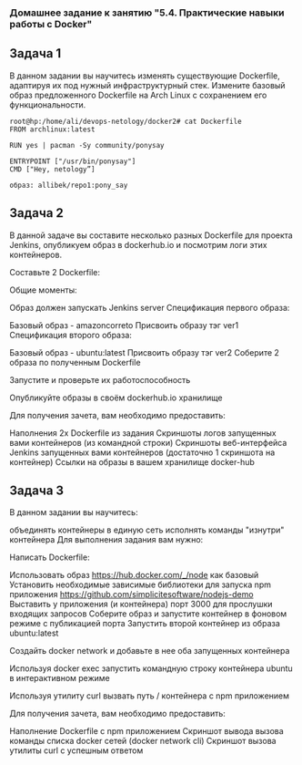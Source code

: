 ### Домашнее задание к занятию "5.4. Практические навыки работы с Docker"

## Задача 1
В данном задании вы научитесь изменять существующие Dockerfile, адаптируя их под нужный инфраструктурный стек.
Измените базовый образ предложенного Dockerfile на Arch Linux c сохранением его функциональности.

```
root@hp:/home/ali/devops-netology/docker2# cat Dockerfile 
FROM archlinux:latest

RUN yes | pacman -Sy community/ponysay

ENTRYPOINT ["/usr/bin/ponysay"]
CMD ["Hey, netology”]

образ: allibek/repo1:pony_say
```


## Задача 2
В данной задаче вы составите несколько разных Dockerfile для проекта Jenkins, опубликуем образ в dockerhub.io и посмотрим логи этих контейнеров.

Составьте 2 Dockerfile:

Общие моменты:

Образ должен запускать Jenkins server
Спецификация первого образа:

Базовый образ - amazoncorreto
Присвоить образу тэг ver1
Спецификация второго образа:

Базовый образ - ubuntu:latest
Присвоить образу тэг ver2
Соберите 2 образа по полученным Dockerfile

Запустите и проверьте их работоспособность

Опубликуйте образы в своём dockerhub.io хранилище

Для получения зачета, вам необходимо предоставить:

Наполнения 2х Dockerfile из задания
Скриншоты логов запущенных вами контейнеров (из командной строки)
Скриншоты веб-интерфейса Jenkins запущенных вами контейнеров (достаточно 1 скриншота на контейнер)
Ссылки на образы в вашем хранилище docker-hub

## Задача 3
В данном задании вы научитесь:

объединять контейнеры в единую сеть
исполнять команды "изнутри" контейнера
Для выполнения задания вам нужно:

Написать Dockerfile:

Использовать образ https://hub.docker.com/_/node как базовый
Установить необходимые зависимые библиотеки для запуска npm приложения https://github.com/simplicitesoftware/nodejs-demo
Выставить у приложения (и контейнера) порт 3000 для прослушки входящих запросов
Соберите образ и запустите контейнер в фоновом режиме с публикацией порта
Запустить второй контейнер из образа ubuntu:latest

Создайть docker network и добавьте в нее оба запущенных контейнера

Используя docker exec запустить командную строку контейнера ubuntu в интерактивном режиме

Используя утилиту curl вызвать путь / контейнера с npm приложением

Для получения зачета, вам необходимо предоставить:

Наполнение Dockerfile с npm приложением
Скриншот вывода вызова команды списка docker сетей (docker network cli)
Скриншот вызова утилиты curl с успешным ответом

